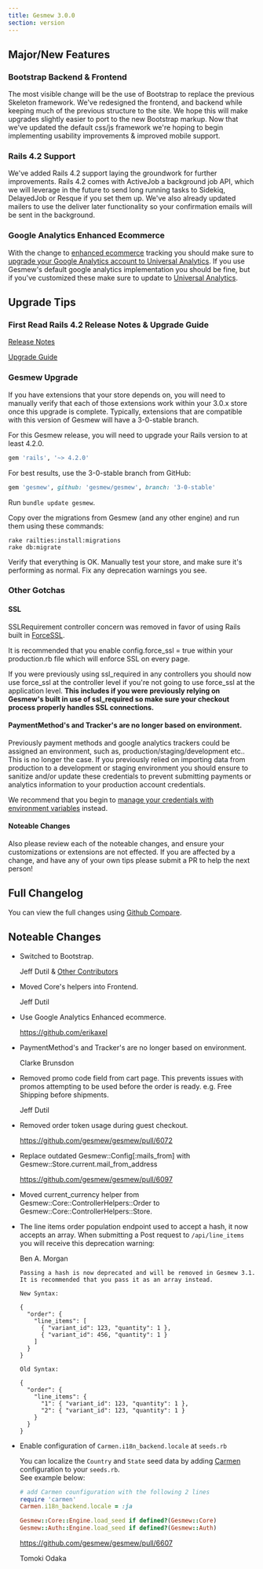 ```yaml
---
title: Gesmew 3.0.0
section: version
---
```


## Major/New Features

### Bootstrap Backend & Frontend

The most visible change will be the use of Bootstrap to replace the previous
Skeleton framework. We've redesigned the frontend, and backend while keeping
much of the previous structure to the site. We hope this will make upgrades
slightly easier to port to the new Bootstrap markup.  Now that we've updated
the default css/js framework we're hoping to begin implementing usability
improvements & improved mobile support.

### Rails 4.2 Support

We've added Rails 4.2 support laying the groundwork for further improvements.
Rails 4.2 comes with ActiveJob a background job API, which we will leverage in
the future to send long running tasks to Sidekiq, DelayedJob or Resque if you
set them up.  We've also already updated mailers to use the deliver later
functionality so your confirmation emails will be sent in the background.

### Google Analytics Enhanced Ecommerce

With the change to [enhanced ecommerce](https://developers.google.com/analytics/devguides/collection/analyticsjs/enhanced-ecommerce) tracking you should make sure to [upgrade your Google Analytics account to Universal Analytics](https://developers.google.com/analytics/devguides/collection/upgrade/reference/gajs-analyticsjs#overview).  If you use Gesmew's default google analytics implementation you should be fine, but if you've customized these make sure to update to [Universal Analytics](https://developers.google.com/analytics/devguides/collection/analyticsjs/).

## Upgrade Tips

### First Read Rails 4.2 Release Notes & Upgrade Guide

[Release Notes](http://edgeguides.rubyonrails.org/4_2_release_notes.html)

[Upgrade Guide](http://edgeguides.rubyonrails.org/upgrading_ruby_on_rails.html#upgrading-from-rails-4-1-to-rails-4-2)

### Gesmew Upgrade

If you have extensions that your store depends on, you will need to manually
verify that each of those extensions work within your 3.0.x store once this
upgrade is complete. Typically, extensions that are compatible with this
version of Gesmew will have a 3-0-stable branch.


For this Gesmew release, you will need to upgrade your Rails version to at least 4.2.0.

```ruby
gem 'rails', '~> 4.2.0'
```

For best results, use the 3-0-stable branch from GitHub:

```ruby
gem 'gesmew', github: 'gesmew/gesmew', branch: '3-0-stable'
```

Run `bundle update gesmew`.

Copy over the migrations from Gesmew (and any other engine) and run them using
these commands:

    rake railties:install:migrations
    rake db:migrate


Verify that everything is OK. Manually test your store, and make sure it's performing
as normal. Fix any deprecation warnings you see.

### Other Gotchas

#### SSL

SSLRequirement controller concern was removed in favor of using Rails built in [ForceSSL](http://api.rubyonrails.org/classes/ActionController/ForceSSL/ClassMethods.html).

It is recommended that you enable config.force_ssl = true within your production.rb file which will enforce SSL on every page.

If you were previously using ssl_required in any controllers you should now use force_ssl at the controller level if you're not going to use force_ssl at the application level.
**This includes if you were previously relying on Gesmew's built in use of ssl_required so make sure your checkout process properly handles SSL connections.**

#### PaymentMethod's and Tracker's are no longer based on environment.

Previously payment methods and google analytics trackers could be assigned an environment,
such as, production/staging/development etc.. This is no longer the case.  If you previously
relied on importing data from production to a development or staging environment you should
ensure to sanitize and/or update these credentials to prevent submitting payments or analytics
information to your production account credentials.

We recommend that you begin to [manage your credentials with environment variables](http://www.gotealeaf.com/blog/managing-environment-configuration-variables-in-rails) instead.

#### Noteable Changes

Also please review each of the noteable changes, and ensure your customizations
or extensions are not effected. If you are affected by a change, and have any
of your own tips please submit a PR to help the next person!

## Full Changelog

You can view the full changes using [Github Compare](https://github.com/gesmew/gesmew/compare/2-4-stable...3-0-stable).

## Noteable Changes

* Switched to Bootstrap.

    Jeff Dutil & [Other Contributors](https://github.com/200Creative/gesmew_bootstrap_frontend/graphs/contributors)

* Moved Core's helpers into Frontend.

    Jeff Dutil

* Use Google Analytics Enhanced ecommerce.

    https://github.com/erikaxel

* PaymentMethod's and Tracker's are no longer based on environment.

    Clarke Brunsdon

* Removed promo code field from cart page. This prevents issues with promos
  attempting to be used before the order is ready. e.g. Free Shipping before shipments.

    Jeff Dutil

* Removed order token usage during guest checkout.

    https://github.com/gesmew/gesmew/pull/6072

* Replace outdated Gesmew::Config[:mails_from] with Gesmew::Store.current.mail_from_address

    https://github.com/gesmew/gesmew/pull/6097

* Moved current_currency helper from Gesmew::Core::ControllerHelpers::Order to Gesmew::Core::ControllerHelpers::Store.

* The line items order population endpoint used to accept a hash, it now accepts an array. When submitting a Post request to `/api/line_items` you will receive this deprecation warning:

    Ben A. Morgan

    ```text
    Passing a hash is now deprecated and will be removed in Gesmew 3.1.
    It is recommended that you pass it as an array instead.

    New Syntax:

    {
      "order": {
        "line_items": [
          { "variant_id": 123, "quantity": 1 },
          { "variant_id": 456, "quantity": 1 }
        ]
      }
    }

    Old Syntax:

    {
      "order": {
        "line_items": {
          "1": { "variant_id": 123, "quantity": 1 },
          "2": { "variant_id": 123, "quantity": 1 }
        }
      }
    }
    ```

* Enable configuration of `Carmen.i18n_backend.locale` at `seeds.rb`

    You can localize the `Country` and `State` seed data by adding [Carmen](https://github.com/jim/carmen) configuration to your `seeds.rb`.  
    See example below:

    ```ruby
    # add Carmen counfiguration with the following 2 lines
    require 'carmen'
    Carmen.i18n_backend.locale = :ja

    Gesmew::Core::Engine.load_seed if defined?(Gesmew::Core)
    Gesmew::Auth::Engine.load_seed if defined?(Gesmew::Auth)
    ```

    https://github.com/gesmew/gesmew/pull/6607

    Tomoki Odaka

